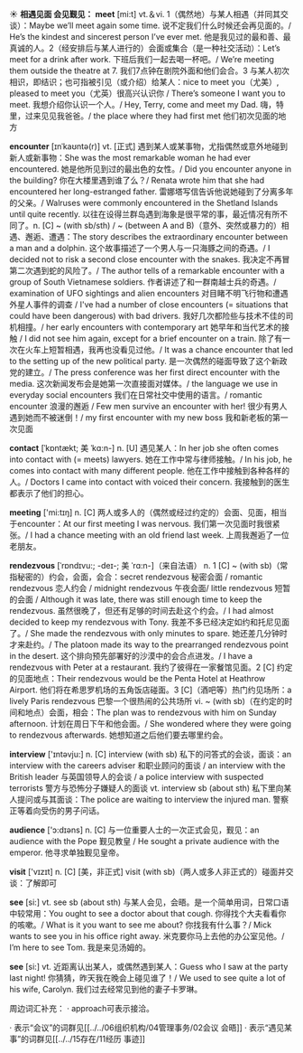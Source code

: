 ☀ <span class="category">**相遇见面 会见觐见：**</span>
<span class="vocabulary">**meet**</span> [mi:t] 
<span class="definition">vt.＆vi. 1（偶然地）与某人相遇（并同其交谈）：</span>Maybe we’ll meet again some time. 说不定我们什么时候还会再见面的。/ He’s the kindest and sincerest person I’ve ever met. 他是我见过的最和善、最真诚的人。<span class="definition">2（经安排后与某人进行的）会面或集合（是一种社交活动）：</span>Let’s meet for a drink after work. 下班后我们一起去喝一杯吧。/ We’re meeting them outside the theatre at 7. 我们7点钟在剧院外面和他们会合。<span class="definition">3 与某人初次相识，即结识；也可指被引见（或介绍）给某人：</span>nice to meet you（尤美）, pleased to meet you（尤英）很高兴认识你 / There’s someone I want you to meet. 我想介绍你认识一个人。/ Hey, Terry, come and meet my Dad. 嗨，特里，过来见见我爸爸。/ the place where they had first met 他们初次见面的地方
            
<span class="vocabulary">**encounter**</span> [ɪnˈkaʊntə(r)]
<span class="definition">vt. [正式] 遇到某人或某事物，尤指偶然或意外地碰到新人或新事物：</span>She was the most remarkable woman he had ever encountered. 她是他所见到过的最出色的女性。/ Did you encounter anyone in the building? 你在大楼里遇到谁了么？/ Renata wrote him that she had encountered her long-estranged father. 雷娜塔写信告诉他说她碰到了分离多年的父亲。/ Walruses were commonly encountered in the Shetland Islands until quite recently. 以往在设得兰群岛遇到海象是很平常的事，最近情况有所不同了。<span class="definition">n. [C] ~ (with sb/sth) / ~ (between A and B)（意外、突然或暴力的）相遇、邂逅、遭遇：</span>The story describes the extraordinary encounter between a man and a dolphin. 这个故事描述了一个男人与一只海豚之间的奇遇。/ I decided not to risk a second close encounter with the snakes. 我决定不再冒第二次遇到蛇的风险了。/ The author tells of a remarkable encounter with a group of South Vietnamese soldiers. 作者讲述了和一群南越士兵的奇遇。/ examination of UFO sightings and alien encounters 对目睹不明飞行物和遭遇外星人事件的调查 / I've had a number of close encounters (= situations that could have been dangerous) with bad drivers. 我好几次都险些与技术不佳的司机相撞。/ her early encounters with contemporary art 她早年和当代艺术的接触 / I did not see him again, except for a brief encounter on a train. 除了有一次在火车上短暂相遇，我再也没看见过他。/ It was a chance encounter that led to the setting up of the new political party. 是一次偶然的碰面导致了这个新政党的建立。/ The press conference was her first direct encounter with the media. 这次新闻发布会是她第一次直接面对媒体。/ the language we use in everyday social encounters 我们在日常社交中使用的语言。/ romantic encounter 浪漫的邂逅 / Few men survive an encounter with her! 很少有男人遇到她而不被迷倒！/ my first encounter with my new boss 我和新老板的第一次见面         
 
<span class="vocabulary">**contact**</span> [ˈkɒntækt; 美 ˈkɑ:n-]
<span class="definition">n. [U] 遇见某人：</span>In her job she often comes into contact with (= meets) lawyers. 她在工作中常与律师接触。/ In his job, he comes into contact with many different people. 他在工作中接触到各种各样的人。/ Doctors I came into contact with voiced their concern. 我接触到的医生都表示了他们的担心。

<span class="vocabulary">**meeting**</span> ['mi:tɪŋ] 
<span class="definition">n. [C] 两人或多人的（偶然或经过约定的）会面、见面，相当于encounter：</span>At our first meeting I was nervous. 我们第一次见面时我很紧张。/ I had a chance meeting with an old friend last week. 上周我邂逅了一位老朋友。
           
<span class="vocabulary">**rendezvous**</span> [ˈrɒndɪvu:; -deɪ-; 美 ˈrɑ:n-]（来自法语）
<span class="definition">n. 1 [C] ~ (with sb)（常指秘密的）约会，会面，会合：</span>secret rendezvous 秘密会面 / romantic rendezvous 恋人约会 / midnight rendezvous 午夜会面/ little rendezvous 短暂的会面 / Although it was late, there was still enough time to keep the rendezvous. 虽然很晚了，但还有足够的时间去赴这个约会。/ I had almost decided to keep my rendezvous with Tony. 我差不多已经决定如约和托尼见面了。/ She made the rendezvous with only minutes to spare. 她还差几分钟时才来赴约。/ The platoon made its way to the prearranged rendezvous point in the desert. 这个排向预先部署好的沙漠中的会合点进发。/ I have a rendezvous with Peter at a restaurant. 我约了彼得在一家餐馆见面。<span class="definition">2 [C] 约定的见面地点：</span>Their rendezvous would be the Penta Hotel at Heathrow Airport. 他们将在希思罗机场的五角饭店碰面。<span class="definition">3 [C]（酒吧等）热门约见场所：</span>a lively Paris rendezvous 巴黎一个很热闹的公共场所 <span class="definition">vi. ~ (with sb)（在约定的时间和地点）会面，相会：</span>The plan was to rendezvous with him on Sunday afternoon. 计划在周日下午和他会面。/ She wondered where they were going to rendezvous afterwards. 她想知道之后他们要去哪里约会。

<span class="vocabulary">**interview**</span> ['ɪntəvju:] 
<span class="definition">n. [C] interview (with sb) 私下的问答式的会谈，面谈：</span>an interview with the careers adviser 和职业顾问的面谈 / an interview with the British leader 与英国领导人的会谈 / a police interview with suspected terrorists 警方与恐怖分子嫌疑人的面谈 <span class="definition">vt. interview sb (about sth) 私下里向某人提问或与其面谈：</span>The police are waiting to interview the injured man. 警察正等着向受伤的男子问话。

<span class="vocabulary">**audience**</span> ['ɔ:dɪəns] 
<span class="definition">n. [C] 与一位重要人士的一次正式会见，觐见：</span>an audience with the Pope 觐见教皇 / He sought a private audience with the emperor. 他寻求单独觐见皇帝。

<span class="vocabulary">**visit**</span> ['vɪzɪt] 
<span class="definition">n. [C] [美，非正式] visit (with sb)（两人或多人非正式的）碰面并交谈：</span>了解即可

<span class="vocabulary">**see**</span> [si:] 
<span class="definition">vt. see sb (about sth) 与某人会见，会晤。是一个简单用词，日常口语中较常用：</span>You ought to see a doctor about that cough. 你得找个大夫看看你的咳嗽。/ What is it you want to see me about? 你找我有什么事？/ Mick wants to see you in his office right away. 米克要你马上去他的办公室见他。/ I’m here to see Tom. 我是来见汤姆的。

<span class="vocabulary">**see**</span> [si:] 
<span class="definition">vt. 近距离认出某人，或偶然遇到某人：</span>Guess who I saw at the party last night! 你猜猜，昨天我在晚会上碰见谁了！/ We used to see quite a lot of his wife, Carolyn. 我们过去经常见到他的妻子卡罗琳。

周边词汇补充：
· approach可表示接洽。

· 表示“会议”的词群见[[../../06组织机构/04管理事务/02会议 会晤]]
· 表示“遇见某事”的词群见[[../../15存在/11经历 事迹]]